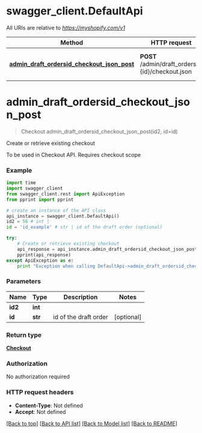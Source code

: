 # swagger_client.DefaultApi

All URIs are relative to *https://myshopify.com/v1*

Method | HTTP request | Description
------------- | ------------- | -------------
[**admin_draft_ordersid_checkout_json_post**](DefaultApi.md#admin_draft_ordersid_checkout_json_post) | **POST** /admin/draft_orders/#{id}/checkout.json | Create or retrieve existing checkout


# **admin_draft_ordersid_checkout_json_post**
> Checkout admin_draft_ordersid_checkout_json_post(id2, id=id)

Create or retrieve existing checkout

To be used in Checkout API. Requires checkout scope

### Example 
```python
import time
import swagger_client
from swagger_client.rest import ApiException
from pprint import pprint

# create an instance of the API class
api_instance = swagger_client.DefaultApi()
id2 = 56 # int | 
id = 'id_example' # str | id of the draft order (optional)

try: 
    # Create or retrieve existing checkout
    api_response = api_instance.admin_draft_ordersid_checkout_json_post(id2, id=id)
    pprint(api_response)
except ApiException as e:
    print "Exception when calling DefaultApi->admin_draft_ordersid_checkout_json_post: %s\n" % e
```

### Parameters

Name | Type | Description  | Notes
------------- | ------------- | ------------- | -------------
 **id2** | **int**|  | 
 **id** | **str**| id of the draft order | [optional] 

### Return type

[**Checkout**](Checkout.md)

### Authorization

No authorization required

### HTTP request headers

 - **Content-Type**: Not defined
 - **Accept**: Not defined

[[Back to top]](#) [[Back to API list]](../README.md#documentation-for-api-endpoints) [[Back to Model list]](../README.md#documentation-for-models) [[Back to README]](../README.md)

